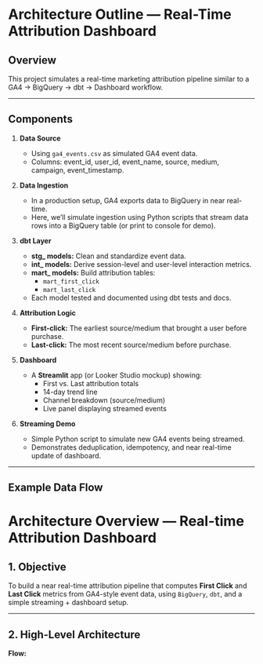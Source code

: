 # Architecture Outline — Real-Time Attribution Dashboard

## Overview
This project simulates a real-time marketing attribution pipeline similar to a GA4 → BigQuery → dbt → Dashboard workflow.

---

## Components
1. **Data Source**
   - Using `ga4_events.csv` as simulated GA4 event data.
   - Columns: event_id, user_id, event_name, source, medium, campaign, event_timestamp.

2. **Data Ingestion**
   - In a production setup, GA4 exports data to BigQuery in near real-time.
   - Here, we’ll simulate ingestion using Python scripts that stream data rows into a BigQuery table (or print to console for demo).

3. **dbt Layer**
   - **stg_ models:** Clean and standardize event data.
   - **int_ models:** Derive session-level and user-level interaction metrics.
   - **mart_ models:** Build attribution tables:
     - `mart_first_click`
     - `mart_last_click`
   - Each model tested and documented using dbt tests and docs.

4. **Attribution Logic**
   - **First-click:** The earliest source/medium that brought a user before purchase.
   - **Last-click:** The most recent source/medium before purchase.

5. **Dashboard**
   - A **Streamlit** app (or Looker Studio mockup) showing:
     - First vs. Last attribution totals
     - 14-day trend line
     - Channel breakdown (source/medium)
     - Live panel displaying streamed events

6. **Streaming Demo**
   - Simple Python script to simulate new GA4 events being streamed.
   - Demonstrates deduplication, idempotency, and near real-time update of dashboard.

---

## Example Data Flow
# Architecture Overview — Real-time Attribution Dashboard

## 1. Objective
To build a near real-time attribution pipeline that computes **First Click** and **Last Click** metrics from GA4-style event data, using `BigQuery`, `dbt`, and a simple streaming + dashboard setup.

---

## 2. High-Level Architecture

**Flow:**
